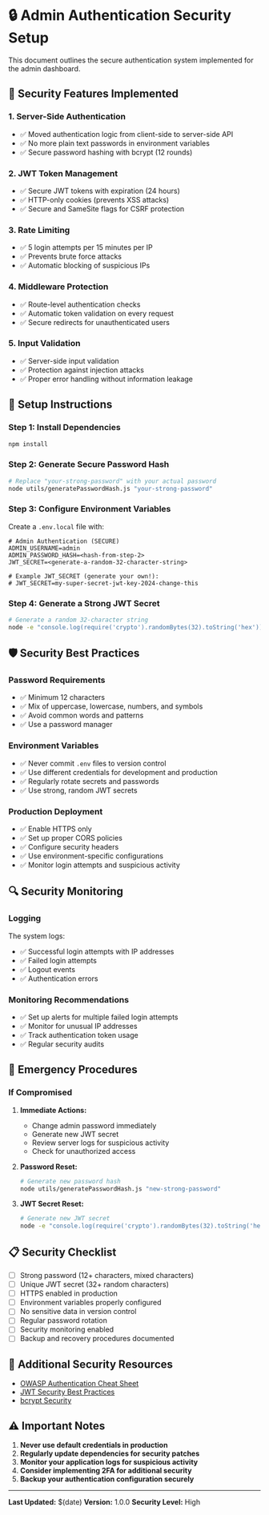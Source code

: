 # 🔒 Admin Authentication Security Setup

This document outlines the secure authentication system implemented for the admin dashboard.

## 🚨 Security Features Implemented

### 1. **Server-Side Authentication**
- ✅ Moved authentication logic from client-side to server-side API
- ✅ No more plain text passwords in environment variables
- ✅ Secure password hashing with bcrypt (12 rounds)

### 2. **JWT Token Management**
- ✅ Secure JWT tokens with expiration (24 hours)
- ✅ HTTP-only cookies (prevents XSS attacks)
- ✅ Secure and SameSite flags for CSRF protection

### 3. **Rate Limiting**
- ✅ 5 login attempts per 15 minutes per IP
- ✅ Prevents brute force attacks
- ✅ Automatic blocking of suspicious IPs

### 4. **Middleware Protection**
- ✅ Route-level authentication checks
- ✅ Automatic token validation on every request
- ✅ Secure redirects for unauthenticated users

### 5. **Input Validation**
- ✅ Server-side input validation
- ✅ Protection against injection attacks
- ✅ Proper error handling without information leakage

## 🔧 Setup Instructions

### Step 1: Install Dependencies
```bash
npm install
```

### Step 2: Generate Secure Password Hash
```bash
# Replace "your-strong-password" with your actual password
node utils/generatePasswordHash.js "your-strong-password"
```

### Step 3: Configure Environment Variables
Create a `.env.local` file with:

```env
# Admin Authentication (SECURE)
ADMIN_USERNAME=admin
ADMIN_PASSWORD_HASH=<hash-from-step-2>
JWT_SECRET=<generate-a-random-32-character-string>

# Example JWT_SECRET (generate your own!):
# JWT_SECRET=my-super-secret-jwt-key-2024-change-this
```

### Step 4: Generate a Strong JWT Secret
```bash
# Generate a random 32-character string
node -e "console.log(require('crypto').randomBytes(32).toString('hex'))"
```

## 🛡️ Security Best Practices

### Password Requirements
- ✅ Minimum 12 characters
- ✅ Mix of uppercase, lowercase, numbers, and symbols
- ✅ Avoid common words and patterns
- ✅ Use a password manager

### Environment Variables
- ✅ Never commit `.env` files to version control
- ✅ Use different credentials for development and production
- ✅ Regularly rotate secrets and passwords
- ✅ Use strong, random JWT secrets

### Production Deployment
- ✅ Enable HTTPS only
- ✅ Set up proper CORS policies
- ✅ Configure security headers
- ✅ Use environment-specific configurations
- ✅ Monitor login attempts and suspicious activity

## 🔍 Security Monitoring

### Logging
The system logs:
- ✅ Successful login attempts with IP addresses
- ✅ Failed login attempts
- ✅ Logout events
- ✅ Authentication errors

### Monitoring Recommendations
- ✅ Set up alerts for multiple failed login attempts
- ✅ Monitor for unusual IP addresses
- ✅ Track authentication token usage
- ✅ Regular security audits

## 🚨 Emergency Procedures

### If Compromised
1. **Immediate Actions:**
   - Change admin password immediately
   - Generate new JWT secret
   - Review server logs for suspicious activity
   - Check for unauthorized access

2. **Password Reset:**
   ```bash
   # Generate new password hash
   node utils/generatePasswordHash.js "new-strong-password"
   ```

3. **JWT Secret Reset:**
   ```bash
   # Generate new JWT secret
   node -e "console.log(require('crypto').randomBytes(32).toString('hex'))"
   ```

## 📋 Security Checklist

- [ ] Strong password (12+ characters, mixed characters)
- [ ] Unique JWT secret (32+ random characters)
- [ ] HTTPS enabled in production
- [ ] Environment variables properly configured
- [ ] No sensitive data in version control
- [ ] Regular password rotation
- [ ] Security monitoring enabled
- [ ] Backup and recovery procedures documented

## 🔗 Additional Security Resources

- [OWASP Authentication Cheat Sheet](https://cheatsheetseries.owasp.org/cheatsheets/Authentication_Cheat_Sheet.html)
- [JWT Security Best Practices](https://auth0.com/blog/a-look-at-the-latest-draft-for-jwt-bcp/)
- [bcrypt Security](https://en.wikipedia.org/wiki/Bcrypt)

## ⚠️ Important Notes

1. **Never use default credentials in production**
2. **Regularly update dependencies for security patches**
3. **Monitor your application logs for suspicious activity**
4. **Consider implementing 2FA for additional security**
5. **Backup your authentication configuration securely**

---

**Last Updated:** $(date)
**Version:** 1.0.0
**Security Level:** High
